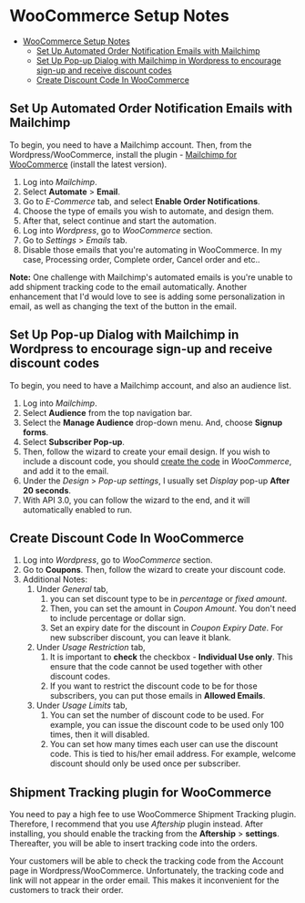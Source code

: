 # WooCommerce Setup Notes

- [WooCommerce Setup Notes](#woocommerce-setup-notes)
  - [Set Up Automated Order Notification Emails with Mailchimp](#set-up-automated-order-notification-emails-with-mailchimp)
  - [Set Up Pop-up Dialog with Mailchimp in Wordpress to encourage sign-up and receive discount codes](#set-up-pop-up-dialog-with-mailchimp-in-wordpress-to-encourage-sign-up-and-receive-discount-codes)
  - [Create Discount Code In WooCommerce](#create-discount-code-in-woocommerce)

## Set Up Automated Order Notification Emails with Mailchimp

To begin, you need to have a Mailchimp account. Then, from the Wordpress/WooCommerce, install the plugin - [Mailchimp for WooCommerce](https://wordpress.org/plugins/mailchimp-for-woocommerce/) (install the latest version).

1. Log into *Mailchimp*.
2. Select **Automate** > **Email**.
3. Go to *E-Commerce* tab, and select **Enable Order Notifications**.
4. Choose the type of emails you wish to automate, and design them.
5. After that, select continue and start the automation.
6. Log into *Wordpress*, go to *WooCommerce* section.
7. Go to *Settings* > *Emails* tab.
8. Disable those emails that you're automating in WooCommerce. In my case, Processing order, Complete order, Cancel order and etc..

**Note:** One challenge with Mailchimp's automated emails is you're unable to add shipment tracking code to the email automatically. Another enhancement that I'd would love to see is adding some personalization in email, as well as changing the text of the button in the email.

## Set Up Pop-up Dialog with Mailchimp in Wordpress to encourage sign-up and receive discount codes

To begin, you need to have a Mailchimp account, and also an audience list.

1. Log into *Mailchimp*.
2. Select **Audience** from the top navigation bar.
3. Select the **Manage Audience** drop-down menu. And, choose **Signup forms**.
4. Select **Subscriber Pop-up**.
5. Then, follow the wizard to create your email design. If you wish to include a discount code, you should [create the code](#Create-discount-code-in-WooCommerce) in *WooCommerce*, and add it to the email.
6. Under the *Design* > *Pop-up settings*, I usually set *Display* pop-up **After 20 seconds**.
7. With API 3.0, you can follow the wizard to the end, and it will automatically enabled to run.

## Create Discount Code In WooCommerce

1. Log into *Wordpress*, go to *WooCommerce* section.
2. Go to **Coupons**. Then, follow the wizard to create your discount code.
3. Additional Notes:
   1. Under *General* tab, 
      1. you can set discount type to be in *percentage* or *fixed amount*.
      2. Then, you can set the amount in *Coupon Amount*. You don't need to include percentage or dollar sign.
      3. Set an expiry date for the discount in *Coupon Expiry Date*. For new subscriber discount, you can leave it blank.
   2. Under *Usage Restriction* tab,
      1. It is important to **check** the checkbox - **Individual Use only**. This ensure that the code cannot be used together with other discount codes.
      2. If you want to restrict the discount code to be for those subscribers, you can put those emails in **Allowed Emails**.
   3. Under *Usage Limits* tab,
      1. You can set the number of discount code to be used. For example, you can issue the discount code to be used only 100 times, then it will disabled.
      2. You can set how many times each user can use the discount code. This is tied to his/her email address. For example, welcome discount should only be used once per subscriber.

## Shipment Tracking plugin for WooCommerce

You need to pay a high fee to use WooCommerce Shipment Tracking plugin. Therefore, I recommend that you use *Aftership* plugin instead. After installing, you should enable the tracking from the **Aftership** > **settings**. Thereafter, you will be able to insert tracking code into the orders.

Your customers will be able to check the tracking code from the Account page in Wordpress/WooCommerce. Unfortunately, the tracking code and link will not appear in the order email. This makes it inconvenient for the customers to track their order.
